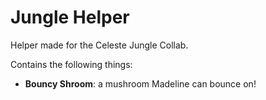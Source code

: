 # Jungle Helper

Helper made for the Celeste Jungle Collab.

Contains the following things:
- **Bouncy Shroom**: a mushroom Madeline can bounce on!
